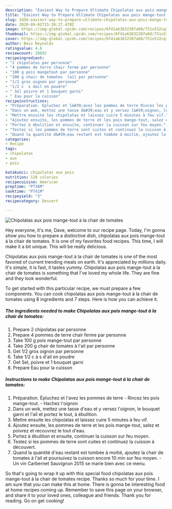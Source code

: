 ```yaml
---
description: "Easiest Way to Prepare Ultimate Chipolatas aux pois mange-tout à la chair de tomates"
title: "Easiest Way to Prepare Ultimate Chipolatas aux pois mange-tout à la chair de tomates"
slug: 3456-easiest-way-to-prepare-ultimate-chipolatas-aux-pois-mange-tout-a-la-chair-de-tomates
date: 2020-09-01T15:39:27.470Z
image: https://img-global.cpcdn.com/recipes/6f41a63832387a60/751x532cq70/chipolatas-aux-pois-mange-tout-a-la-chair-de-tomates-photo-principale-de-la-recette.jpg
thumbnail: https://img-global.cpcdn.com/recipes/6f41a63832387a60/751x532cq70/chipolatas-aux-pois-mange-tout-a-la-chair-de-tomates-photo-principale-de-la-recette.jpg
cover: https://img-global.cpcdn.com/recipes/6f41a63832387a60/751x532cq70/chipolatas-aux-pois-mange-tout-a-la-chair-de-tomates-photo-principale-de-la-recette.jpg
author: Bess Reynolds
ratingvalue: 4.6
reviewcount: 28692
recipeingredient:
- "2 chipolatas par personne"
- "4 pommes de terre chair ferme par personne"
- "100 g pois mangetout par personne"
- "200 g chair de tomates  lail par personne"
- "1/2 gros oignon par personne"
- "1/2 c  s dail en poudre"
- " Sel poivre et 1 bouquet garni"
- " Eau pour la cuisson"
recipeinstructions:
- "Préparation. Épluchez et l&#39;avez les pommes de terre Rincez les pois mange-tout. Hachez l&#39;oignon"
- "Dans un wok, mettez une tasse d&#39;eau et y versez l&#39;oignon, le bouquet garni et l&#39;ail et portez le tout, à ébulition."
- "Mettre ensuite les chipolatas et laissez cuire 5 minutes à feu vif."
- "Ajoutez ensuite, les pommes de terre et les pois mange-tout, salez et poivrez et recouvrez le tout d&#39;eau."
- "Portez à ébulition et ensuite, continuer la cuisson sur feu moyen."
- "Testez si les pommes de terre sont cuites et continuez la cuisson à découvert."
- "Quand la quantité d&#39;eau restant est tombée à moitié, ajoutez la chair de tomates à l&#39;ail et poursuivez la cuisson encore 10 min sur feu moyen. Un vin Carbernet Sauvignon 2015 se marie bien avec ce menu."
categories:
- Recipe
tags:
- chipolatas
- aux
- pois

katakunci: chipolatas aux pois 
nutrition: 128 calories
recipecuisine: American
preptime: "PT36M"
cooktime: "PT41M"
recipeyield: "3"
recipecategory: Dessert

---
```



![Chipolatas aux pois mange-tout à la chair de tomates](https://img-global.cpcdn.com/recipes/6f41a63832387a60/751x532cq70/chipolatas-aux-pois-mange-tout-a-la-chair-de-tomates-photo-principale-de-la-recette.jpg)

Hey everyone, it's me, Dave, welcome to our recipe page. Today, I'm gonna show you how to prepare a distinctive dish, chipolatas aux pois mange-tout à la chair de tomates. It is one of my favorites food recipes. This time, I will make it a bit unique. This will be really delicious.



Chipolatas aux pois mange-tout à la chair de tomates is one of the most favored of current trending meals on earth. It's appreciated by millions daily. It's simple, it is fast, it tastes yummy. Chipolatas aux pois mange-tout à la chair de tomates is something that I've loved my whole life. They are fine and they look wonderful.


To get started with this particular recipe, we must prepare a few components. You can cook chipolatas aux pois mange-tout à la chair de tomates using 8 ingredients and 7 steps. Here is how you can achieve it.

<!--inarticleads1-->

##### The ingredients needed to make Chipolatas aux pois mange-tout à la chair de tomates:

1. Prepare 2 chipolatas par personne
1. Prepare 4 pommes de terre chair ferme par personne
1. Take 100 g pois mange-tout par personne
1. Take 200 g chair de tomates à l&#39;ail par personne
1. Get 1/2 gros oignon par personne
1. Take 1/2 c à s d&#39;ail en poudre
1. Get  Sel, poivre et 1 bouquet garni
1. Prepare  Eau pour la cuisson




<!--inarticleads2-->

##### Instructions to make Chipolatas aux pois mange-tout à la chair de tomates:

1. Préparation. Épluchez et l&#39;avez les pommes de terre - Rincez les pois mange-tout. - Hachez l&#39;oignon
1. Dans un wok, mettez une tasse d&#39;eau et y versez l&#39;oignon, le bouquet garni et l&#39;ail et portez le tout, à ébulition.
1. Mettre ensuite les chipolatas et laissez cuire 5 minutes à feu vif.
1. Ajoutez ensuite, les pommes de terre et les pois mange-tout, salez et poivrez et recouvrez le tout d&#39;eau.
1. Portez à ébulition et ensuite, continuer la cuisson sur feu moyen.
1. Testez si les pommes de terre sont cuites et continuez la cuisson à découvert.
1. Quand la quantité d&#39;eau restant est tombée à moitié, ajoutez la chair de tomates à l&#39;ail et poursuivez la cuisson encore 10 min sur feu moyen. - Un vin Carbernet Sauvignon 2015 se marie bien avec ce menu.




So that's going to wrap it up with this special food chipolatas aux pois mange-tout à la chair de tomates recipe. Thanks so much for your time. I am sure that you can make this at home. There is gonna be interesting food at home recipes coming up. Remember to save this page on your browser, and share it to your loved ones, colleague and friends. Thank you for reading. Go on get cooking!

